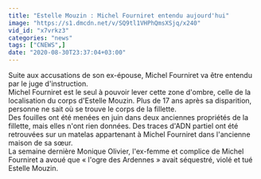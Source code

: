 ```yaml
---
title: "Estelle Mouzin : Michel Fourniret entendu aujourd'hui"
image: "https://s1.dmcdn.net/v/SQ9tl1VHPhQmsXSjq/x240"
vid_id: "x7vrkz3"
categories: "news"
tags: ["CNEWS",]
date: "2020-08-30T23:37:04+03:00"
---
```

Suite aux accusations de son ex-épouse, Michel Fourniret va être entendu par le juge d'instruction.  <br>Michel Fourniret est le seul à pouvoir lever cette zone d'ombre, celle de la localisation du corps d'Estelle Mouzin. Plus de 17 ans après sa disparition, personne ne sait où se trouve le corps de la fillette.  <br>Des fouilles ont été menées en juin dans deux anciennes propriétés de la fillette, mais elles n'ont rien données. Des traces d'ADN partiel ont été retrouvées sur un matelas appartenant à Michel Fourniret dans l'ancienne maison de sa sœur.  <br>La semaine dernière Monique Olivier, l'ex-femme et complice de Michel Fourniret a avoué que « l'ogre des Ardennes » avait séquestré, violé et tué Estelle Mouzin.
